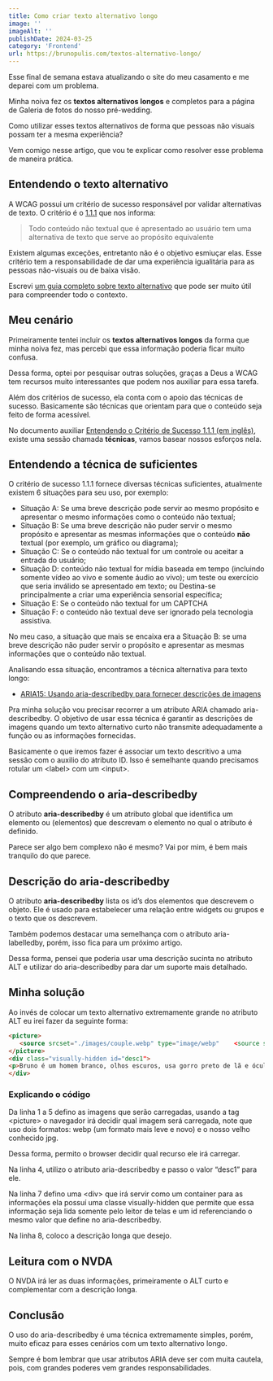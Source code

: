 ```yaml
---
title: Como criar texto alternativo longo
image: ''
imageAlt: ''
publishDate: 2024-03-25
category: 'Frontend'
url: https://brunopulis.com/textos-alternativo-longo/
---
```


Esse final de semana estava atualizando o site do meu casamento e me deparei com um problema.

Minha noiva fez os **textos alternativos longos** e completos para a página de Galeria de fotos do nosso pré-wedding.

Como utilizar esses textos alternativos de forma que pessoas não visuais possam ter a mesma experiência?

Vem comigo nesse artigo, que vou te explicar como resolver esse problema de maneira prática.

## Entendendo o texto alternativo

A WCAG possui um critério de sucesso responsável por validar alternativas de texto. O critério é o [1.1.1](https://www.w3.org/WAI/WCAG21/Understanding/non-text-content) que nos informa:

> Todo conteúdo não textual que é apresentado ao usuário tem uma alternativa de texto que serve ao propósito equivalente

Existem algumas exceções, entretanto não é o objetivo esmiuçar elas. Esse critério tem a responsabilidade de dar uma experiência igualitária para as pessoas não-visuais ou de baixa visão.

Escrevi [um guia completo sobre texto alternativo](https://brunopulis.com/texto-alternativo-o-guia-definitivo/) que pode ser muito útil para compreender todo o contexto.

## Meu cenário

Primeiramente tentei incluir os **textos alternativos longos** da forma que minha noiva fez, mas percebi que essa informação poderia ficar muito confusa.

Dessa forma, optei por pesquisar outras soluções, graças a Deus a WCAG tem recursos muito interessantes que podem nos auxiliar para essa tarefa.

Além dos critérios de sucesso, ela conta com o apoio das técnicas de sucesso. Basicamente são técnicas que orientam para que o conteúdo seja feito de forma acessível.

No documento auxiliar [Entendendo o Critério de Sucesso 1.1.1 (em inglês)](https://www.w3.org/WAI/WCAG21/Understanding/non-text-content), existe uma sessão chamada **técnicas**, vamos basear nossos esforços nela.

## Entendendo a técnica de suficientes

O critério de sucesso 1.1.1 fornece diversas técnicas suficientes, atualmente existem 6 situações para seu uso, por exemplo:

- Situação A: Se uma breve descrição pode servir ao mesmo propósito e apresentar o mesmo informações como o conteúdo não textual;
- Situação B: Se uma breve descrição não puder servir o mesmo propósito e apresentar as mesmas informações que o conteúdo **não** textual (por exemplo, um gráfico ou diagrama);
- Situação C: Se o conteúdo não textual for um controle ou aceitar a entrada do usuário;
- Situação D: conteúdo não textual for mídia baseada em tempo (incluindo somente vídeo ao vivo e somente áudio ao vivo); um teste ou exercício que seria inválido se apresentado em texto; ou Destina-se principalmente a criar uma experiência sensorial específica;
- Situação E: Se o conteúdo não textual for um CAPTCHA
- Situação F: o conteúdo não textual deve ser ignorado pela tecnologia assistiva.

No meu caso, a situação que mais se encaixa era a Situação B: se uma breve descrição não puder servir o propósito e apresentar as mesmas informações que o conteúdo não textual.

Analisando essa situação, encontramos a técnica alternativa para texto longo:

- [ARIA15: Usando aria-describedby para fornecer descrições de imagens](https://www.w3.org/WAI/WCAG21/Techniques/aria/ARIA15)

Pra minha solução vou precisar recorrer a um atributo ARIA chamado aria-describedby. O objetivo de usar essa técnica é garantir as descrições de imagens quando um texto alternativo curto não transmite adequadamente a função ou as informações fornecidas.

Basicamente o que iremos fazer é associar um texto descritivo a uma sessão com o auxilio do atributo ID. Isso é semelhante quando precisamos rotular um \<label> com um \<input>.

## Compreendendo o aria-describedby

O atributo **aria-describedby** é um atributo global que identifica um elemento ou (elementos) que descrevam o elemento no qual o atributo é definido.

Parece ser algo bem complexo não é mesmo? Vai por mim, é bem mais tranquilo do que parece.

## Descrição do aria-describedby

O atributo **aria-describedby** lista os id’s dos elementos que descrevem o objeto. Ele é usado para estabelecer uma relação entre widgets ou grupos e o texto que os descrevem.

Também podemos destacar uma semelhança com o atributo aria-labelledby, porém, isso fica para um próximo artigo.

Dessa forma, pensei que poderia usar uma descrição sucinta no atributo ALT e utilizar do aria-describedby para dar um suporte mais detalhado.

## Minha solução

Ao invés de colocar um texto alternativo extremamente grande no atributo ALT eu irei fazer da seguinte forma:

```html
<picture>
   <source srcset="./images/couple.webp" type="image/webp"    <source srcset="./images/couple.jpg" type="image/jpeg">    <img src="/images/couple.jpg" alt="Bruno e Mari fazendo careta para a câmera." aria-describedby=”desc1”>
</picture>
<div class="visually-hidden id="desc1">
<p>Bruno é um homem branco, olhos escuros, usa gorro preto de lã e óculos de grau com armação preta arredondada e barba grande escura, está de casaco de zíper cinza escuro. Mariana é uma mulher branca, cabelos castanho claro longos, está com os olhos fechados apertados, está usando casaco preto e gola de lã cinza. Os dois estão com os rostos colados fazendo bico pra foto.</p>
</div>
```

### Explicando o código

Da linha 1 a 5 defino as imagens que serão carregadas, usando a tag \<picture> o navegador irá decidir qual imagem será carregada, note que uso dois formatos: webp (um formato mais leve e novo) e o nosso velho conhecido jpg.

Dessa forma, permito o browser decidir qual recurso ele irá carregar.

Na linha 4, utilizo o atributo aria-describedby e passo o valor “desc1” para ele.

Na linha 7 defino uma \<div> que irá servir como um container para as informações ela possuí uma classe visually-hidden que permite que essa informação seja lida somente pelo leitor de telas e um id referenciando o mesmo valor que define no aria-describedby.

Na linha 8, coloco a descrição longa que desejo.

## Leitura com o NVDA

O NVDA irá ler as duas informações, primeiramente o ALT curto e complementar com a descrição longa.

## Conclusão

O uso do aria-describedby é uma técnica extremamente simples, porém, muito eficaz para esses cenários com um texto alternativo longo.

Sempre é bom lembrar que usar atributos ARIA deve ser com muita cautela, pois, com grandes poderes vem grandes responsabilidades.
